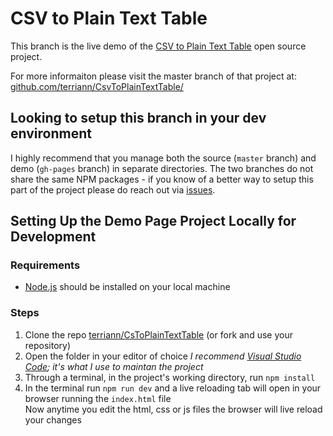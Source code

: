 # CSV to Plain Text Table

This branch is the live demo of the [CSV to Plain Text Table](https://github.com/terriann/CsvToPlainTextTable) open source project.

For more informaiton please visit the master branch of that project at:  
[github.com/terriann/CsvToPlainTextTable/](https://github.com/terriann/CsvToPlainTextTable)

## Looking to setup this branch in your dev environment

I highly recommend that you manage both the source (`master` branch) and demo (`gh-pages` branch) in separate directories. The two branches do not share the same NPM packages  - if you know of a better way to setup this part of the project please do reach out via [issues](https://github.com/terriann/CsvToPlainTextTable/issues/new).

## Setting Up the Demo Page Project Locally for Development

### Requirements

* [Node.js](https://nodejs.org/en/) should be installed on your local machine

### Steps

1. Clone the repo [terriann/CsToPlainTextTable](https://github.com/terriann/CsvToPlainTextTable) (or fork and use your repository)
2. Open the folder in your editor of choice
_I recommend [Visual Studio Code](https://code.visualstudio.com/); it's what I use to maintan the project_
3. Through a terminal, in the project's working directory, run `npm install`
4. In the terminal run `npm run dev` and a live reloading tab will open in your browser running the `index.html` file  
Now anytime you edit the html, css or js files the browser will live reload your changes
